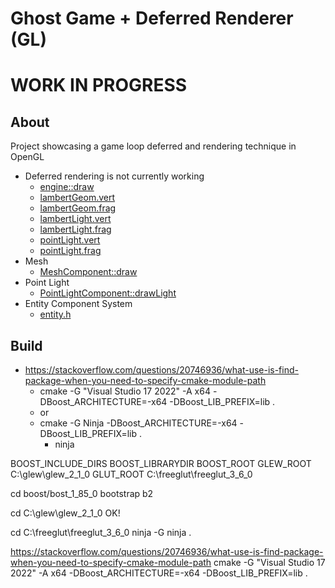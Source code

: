 # Ghost Game + Deferred Renderer (GL)
# **WORK IN PROGRESS**
## About
Project showcasing a game loop deferred and rendering technique in OpenGL
* Deferred rendering is not currently working
    * [engine::draw](https://github.com/perrauo/ghostgame-deferredrend-gl/blob/main/src/framework/engine.cpp#L191)
    * [lambertGeom.vert](https://github.com/perrauo/ghostgame-deferredrend-gl/blob/main/resources/framework/shaders/lambertGeom.vert)
    * [lambertGeom.frag](https://github.com/perrauo/ghostgame-deferredrend-gl/blob/main/resources/framework/shaders/lambertGeom.frag)
    * [lambertLight.vert](https://github.com/perrauo/ghostgame-deferredrend-gl/blob/main/resources/framework/shaders/lambertLight.vert)
    * [lambertLight.frag](https://github.com/perrauo/ghostgame-deferredrend-gl/blob/main/resources/framework/shaders/lambertLight.frag)
    * [pointLight.vert](https://github.com/perrauo/ghostgame-deferredrend-gl/blob/main/resources/framework/shaders/pointLight.vert)
    * [pointLight.frag](https://github.com/perrauo/ghostgame-deferredrend-gl/blob/main/resources/framework/shaders/pointLight.frag)
* Mesh
    * [MeshComponent::draw](https://github.com/perrauo/ghostgame-deferredrend-gl/blob/main/src/framework/mesh.cpp#L124)
* Point Light
    * [PointLightComponent::drawLight](https://github.com/perrauo/ghostgame-deferredrend-gl/blob/main/src/framework/light.cpp#L29)
* Entity Component System
    * [entity.h](https://github.com/perrauo/ghostgame-deferredrend-gl/blob/main/include/framework/entity.h)

## Build

* https://stackoverflow.com/questions/20746936/what-use-is-find-package-when-you-need-to-specify-cmake-module-path
    * cmake -G "Visual Studio 17 2022" -A x64 -DBoost_ARCHITECTURE=-x64 -DBoost_LIB_PREFIX=lib .
    * or
    * cmake -G Ninja -DBoost_ARCHITECTURE=-x64 -DBoost_LIB_PREFIX=lib .
        *  ninja


BOOST_INCLUDE_DIRS
BOOST_LIBRARYDIR
BOOST_ROOT
GLEW_ROOT C:\glew\glew_2_1_0
GLUT_ROOT C:\freeglut\freeglut_3_6_0


cd boost/bost_1_85_0
bootstrap
b2

cd C:\glew\glew_2_1_0
OK!

cd C:\freeglut\freeglut_3_6_0
ninja -G
ninja .

https://stackoverflow.com/questions/20746936/what-use-is-find-package-when-you-need-to-specify-cmake-module-path
cmake -G "Visual Studio 17 2022" -A x64 -DBoost_ARCHITECTURE=-x64 -DBoost_LIB_PREFIX=lib .




